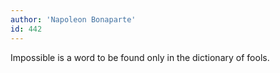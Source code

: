 ```yaml
---
author: 'Napoleon Bonaparte'
id: 442
---
```


Impossible is a word to be found only in the dictionary of fools.
